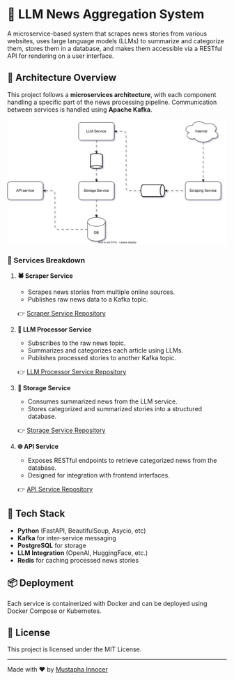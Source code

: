 # 📰 LLM News Aggregation System

A microservice-based system that scrapes news stories from various websites, uses large language models (LLMs) to summarize and categorize them, stores them in a database, and makes them accessible via a RESTful API for rendering on a user interface.

## 🔧 Architecture Overview

This project follows a **microservices architecture**, with each component handling a specific part of the news processing pipeline. Communication between services is handled using **Apache Kafka**.

![System Architecture](./assets/system_architecture.svg)

### 🚀 Services Breakdown

1. **🕷️ Scraper Service**
   - Scrapes news stories from multiple online sources.
   - Publishes raw news data to a Kafka topic.

   👉 [Scraper Service Repository](https://github.com/your-username/scraper-service)

2. **🧠 LLM Processor Service**
   - Subscribes to the raw news topic.
   - Summarizes and categorizes each article using LLMs.
   - Publishes processed stories to another Kafka topic.

   👉 [LLM Processor Service Repository](https://github.com/your-username/llm-service)

3. **💾 Storage Service**
   - Consumes summarized news from the LLM service.
   - Stores categorized and summarized stories into a structured database.

   👉 [Storage Service Repository](https://github.com/your-username/storage-service)

4. **🌐 API Service**
   - Exposes RESTful endpoints to retrieve categorized news from the database.
   - Designed for integration with frontend interfaces.

   👉 [API Service Repository](https://github.com/your-username/api-service)

## 🧱 Tech Stack

- **Python** (FastAPI, BeautifulSoup, Asycio, etc)
- **Kafka** for inter-service messaging
- **PostgreSQL** for storage
- **LLM Integration** (OpenAI, HuggingFace, etc.)
- **Redis** for caching processed news stories

## 📦 Deployment

Each service is containerized with Docker and can be deployed using Docker Compose or Kubernetes.

## 📄 License

This project is licensed under the MIT License.

---

Made with ❤️ by [Mustapha Innocer](https://github.com/Mustapha-Innocer)
